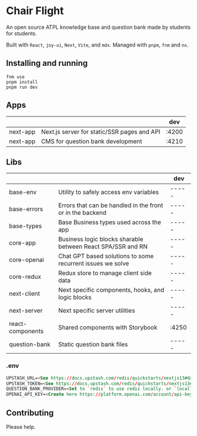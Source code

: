 # Chair Flight

An open source ATPL knowledge base and question bank made by students for
students.

Built with `React`, `joy-ui`, `Next`, `Vite`, and `mdx`.
Managed with `pnpm`, `fnm` and `nx`.

## Installing and running

```
fnm use
pnpm install
pnpm run dev
```

## Apps

|          |                                             | dev   |
| -------- | ------------------------------------------- | ----- |
| next-app | Next.js server for static/SSR pages and API | :4200 |
| next-app | CMS for question bank development           | :4210 |

## Libs

|                  |                                                             | dev   |
| ---------------- | ----------------------------------------------------------- | ----- |
| base-env         | Utility to safely access env variables                      | ----- |
| base-errors      | Errors that can be handled in the front or in the backend   | ----- |
| base-types       | Base Business types used across the app                     | ----- |
| core-app         | Business logic blocks sharable between React SPA/SSR and RN | ----- |
| core-openai      | Chat GPT based solutions to some recurrent issues we solve  | ----- |
| core-redux       | Redux store to manage client side data                      | ----- |
| next-client      | Next specific components, hooks, and logic blocks           | ----- |
| next-server      | Next specific server utilities                              | ----- |
| react-components | Shared components with Storybook                            | :4250 |
| question-bank    | Static question bank files                                  | ----- |

### .env

```md
UPSTASH_URL=<See https://docs.upstash.com/redis/quickstarts/nextjs13#database-setup>
UPSTASH_TOKEN=<See https://docs.upstash.com/redis/quickstarts/nextjs13#database-setup>
QUESTION_BANK_PROVIDER=<Set to `redis` to use redis locally. or `local` for local fs>
OPENAI_API_KEY=<Create here https://platform.openai.com/account/api-keys>
```

## Contributing

Please help.
